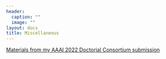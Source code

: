 ```yaml
---
header:
  caption: ""
  image: ""
layout: docs
title: Miscellaneous
---
```


[Materials from my AAAI 2022 Doctorial Consortium submission](./aaai22)